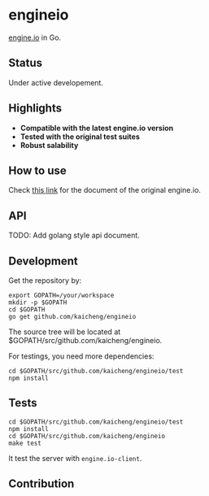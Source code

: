 engineio
========

[engine.io](https://github.com/Automattic/engine.io) in Go.

## Status

Under active developement.

## Highlights
- **Compatible with the latest engine.io version**
- **Tested with the original test suites**
- **Robust salability**

## How to use

Check [this link](https://github.com/Automattic/engine.io/blob/master/README.md)
for the document of the original engine.io.

## API

TODO: Add golang style api document.

## Development

Get the repository by:

```
export GOPATH=/your/workspace
mkdir -p $GOPATH
cd $GOPATH
go get github.com/kaicheng/engineio
```

The source tree will be located at $GOPATH/src/github.com/kaicheng/engineio.

For testings, you need more dependencies:

```
cd $GOPATH/src/github.com/kaicheng/engineio/test
npm install
```

## Tests

```
cd $GOPATH/src/github.com/kaicheng/engineio/test
npm install
cd $GOPATH/src/github.com/kaicheng/engineio
make test
```

It test the server with `engine.io-client`.

## Contribution
